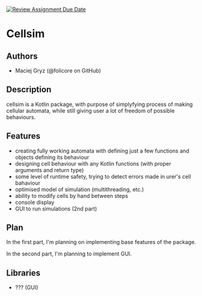 [![Review Assignment Due Date](https://classroom.github.com/assets/deadline-readme-button-22041afd0340ce965d47ae6ef1cefeee28c7c493a6346c4f15d667ab976d596c.svg)](https://classroom.github.com/a/M0kyOMLZ)
# Cellsim

## Authors
- Maciej Gryz (@folicore on GitHub)

## Description
cellsim is a Kotlin package, with purpose of simplyfying process of making cellular automata, while still giving user a lot of freedom of possible behaviours.

## Features
- creating fully working automata with defining just a few functions and objects defining its behaviour
- designing cell behaviour with any Kotlin functions (with proper arguments and return type)
- some level of runtime safety, trying to detect errors made in urer's cell bahaviour
- optimised model of simulation (multithreading, etc.)
- ability to modify cells by hand between steps
- console display
- GUI to run simulations (2nd part)

## Plan
In the first part, I'm planning on implementing base features of the package.

In the second part, I'm planning to implement GUI.

## Libraries
- ??? (GUI)
